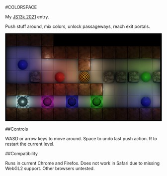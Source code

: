 #COLORSPACE

My [JS13k 2021](https://js13kgames.com) entry.

Push stuff around, mix colors, unlock passageways, reach exit portals.

![screenshot](screenshot.png)

##Controls

WASD or arrow keys to move around. Space to undo last push action. R to restart the current level.

##Compatibility

Runs in current Chrome and Firefox. Does not work in Safari due to missing WebGL2 support. Other browsers untested.
